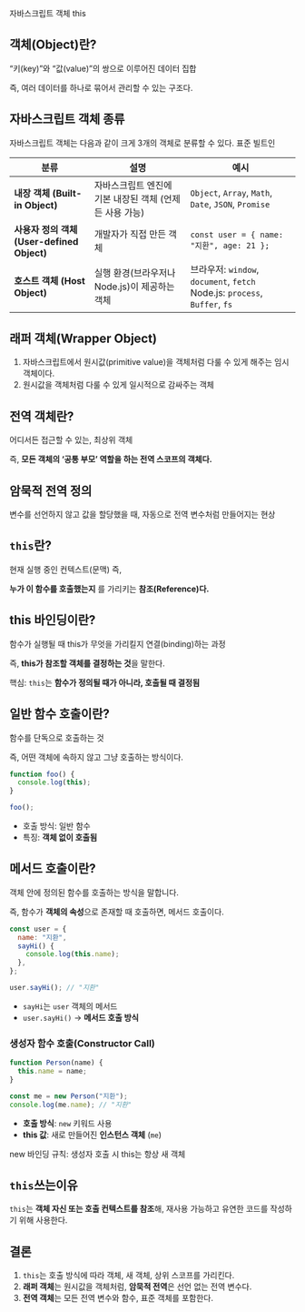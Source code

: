 자바스크립트 객체 this

## 객체(Object)란?

“키(key)”와 “값(value)”의 쌍으로 이루어진 데이터 집합

즉, 여러 데이터를 하나로 묶어서 관리할 수 있는 구조다.

## 자바스크립트 객체 종류

자바스크립트 객체는 다음과 같이 크게 3개의 객체로 분류할 수 있다.
표준 빌트인

| 분류                                       | 설명                                                    | 예시                                                                       |
| ------------------------------------------ | ------------------------------------------------------- | -------------------------------------------------------------------------- |
| **내장 객체 (Built-in Object)**            | 자바스크립트 엔진에 기본 내장된 객체 (언제든 사용 가능) | `Object`, `Array`, `Math`, `Date`, `JSON`, `Promise`                       |
| **사용자 정의 객체 (User-defined Object)** | 개발자가 직접 만든 객체                                 | `const user = { name: "지환", age: 21 };`                                  |
| **호스트 객체 (Host Object)**              | 실행 환경(브라우저나 Node.js)이 제공하는 객체           | 브라우저: `window`, `document`, `fetch` Node.js: `process`, `Buffer`, `fs` |

## 래퍼 객체(Wrapper Object)

1. 자바스크립트에서 원시값(primitive value)을 객체처럼 다룰 수 있게 해주는 임시 객체이다.
2. 원시값을 객체처럼 다룰 수 있게 일시적으로 감싸주는 객체

## 전역 객체란?

어디서든 접근할 수 있는, 최상위 객체

즉, **모든 객체의 ‘공통 부모’ 역할을 하는 전역 스코프의 객체다.**

## 암묵적 전역 정의

변수를 선언하지 않고 값을 할당했을 때,
자동으로 전역 변수처럼 만들어지는 현상

## `this`란?

현재 실행 중인 컨텍스트(문맥) 즉,

**누가 이 함수를 호출했는지** 를 가리키는 **참조(Reference)다.**

## this 바인딩이란?

함수가 실행될 때 this가 무엇을 가리킬지 연결(binding)하는 과정

즉, **this가 참조할 객체를 결정하는 것**을 말한다.

핵심: `this`는 **함수가 정의될 때가 아니라, 호출될 때 결정됨**

## 일반 함수 호출이란?

함수를 단독으로 호출하는 것

즉, 어떤 객체에 속하지 않고 그냥 호출하는 방식이다.

```jsx
function foo() {
  console.log(this);
}

foo();
```

- 호출 방식: 일반 함수
- 특징: **객체 없이 호출됨**

## 메서드 호출이란?

객체 안에 정의된 함수를 호출하는 방식을 말합니다.

즉, 함수가 **객체의 속성**으로 존재할 때 호출하면, 메서드 호출이다.

```jsx
const user = {
  name: "지환",
  sayHi() {
    console.log(this.name);
  },
};

user.sayHi(); // "지환"
```

- `sayHi`는 `user` 객체의 메서드
- `user.sayHi()` → **메서드 호출 방식**

### 생성자 함수 호출(Constructor Call)

```jsx
function Person(name) {
  this.name = name;
}

const me = new Person("지환");
console.log(me.name); // "지환"
```

- **호출 방식**: `new` 키워드 사용
- **this 값**: 새로 만들어진 **인스턴스 객체** (`me`)

new 바인딩 규칙: 생성자 호출 시 this는 항상 새 객체

## `this`쓰는이유

`this`는 **객체 자신 또는 호출 컨텍스트를 참조**해, 재사용 가능하고 유연한 코드를 작성하기 위해 사용한다.

## 결론

1. `this`는 호출 방식에 따라 객체, 새 객체, 상위 스코프를 가리킨다.
2. **래퍼 객체**는 원시값을 객체처럼, **암묵적 전역**은 선언 없는 전역 변수다.
3. **전역 객체**는 모든 전역 변수와 함수, 표준 객체를 포함한다.
